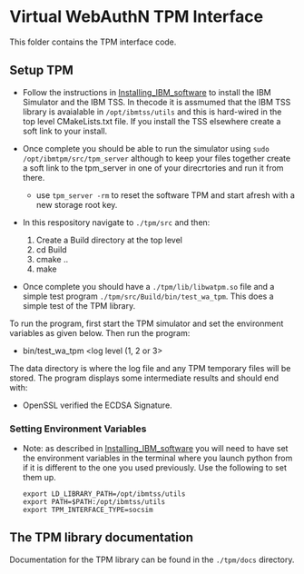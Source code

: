 # Virtual WebAuthN TPM Interface
This folder contains the TPM interface code.


## Setup TPM
* Follow the instructions in [Installing_IBM_software](Installing_IBM_software.md)
to install the IBM Simulator and the IBM TSS. In thecode it is assmumed that the
IBM TSS library is avaialable in `/opt/ibmtss/utils` and this is hard-wired in the
top level CMakeLists.txt file. If you install the TSS elsewhere create a soft
link to your install.
* Once complete you should be able to run the simulator using
`sudo /opt/ibmtpm/src/tpm_server` although to keep your files together
create a soft link to the tpm_server in one of your direcrtories and run it from
there.
    * use `tpm_server -rm` to reset the software TPM and start afresh with a new
storage root key.
* In this respository navigate to `./tpm/src` and then:
   1. Create a Build directory at the top level
   2. cd Build
   3. cmake ..
   4. make

* Once complete you should have a `./tpm/lib/libwatpm.so` file and a simple test
program `./tpm/src/Build/bin/test_wa_tpm`. This does a simple test of the TPM library.

To run the program, first start the TPM simulator and set the environment variables
as given below. Then run the program:
   * bin/test_wa_tpm <data directory> <log level (1, 2 or 3>
   
The data directory is where the log file and any TPM temporary files will be stored.
The program displays some intermediate results and should end with:
   * OpenSSL verified the ECDSA Signature.
   
### Setting Environment Variables
* Note:  as described in [Installing_IBM_software](Installing_IBM_software.md) you
will need to have set the environment variables in the terminal where you launch
python from if it is different to the one you used previously. Use the following
to set them up.

    ```
    export LD_LIBRARY_PATH=/opt/ibmtss/utils
    export PATH=$PATH:/opt/ibmtss/utils
    export TPM_INTERFACE_TYPE=socsim
    ```
## The TPM library documentation
Documentation for the TPM library can be found in the `./tpm/docs` directory.
